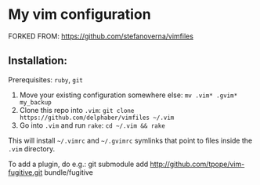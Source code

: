 My vim configuration
==========================

FORKED FROM: https://github.com/stefanoverna/vimfiles

## Installation:

Prerequisites: `ruby`, `git`

1. Move your existing configuration somewhere else:
   `mv .vim* .gvim* my_backup`
2. Clone this repo into `.vim`:
   `git clone https://github.com/delphaber/vimfiles ~/.vim`
3. Go into `.vim` and run `rake`:
   `cd ~/.vim && rake`

This will install `~/.vimrc` and `~/.gvimrc` symlinks that point to
files inside the `.vim` directory.

To add a plugin, do e.g.:
git submodule add http://github.com/tpope/vim-fugitive.git bundle/fugitive
